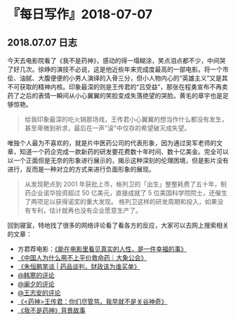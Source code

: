 # 『每日写作』2018-07-07

## 2018.07.07  日志

今天去电影院看了《我不是药神》，感动的得一塌糊涂，笑点泪点都不少，中间哭了好几次。徐峥的演技不必说，这是他近些年来完成度最高的一部电影。将一个市侩、油腻、大腹便便的小男人演绎的入骨三分，但小人物内心的“英雄主义”又是其不可获取的精神内核。印象最深的则是王传君的“吕受益”，那张在程勇宣布不再卖药了之后的表情一瞬间从小心翼翼的笑脸变成失落绝望的哭脸。黄毛的章宇也是足够惊艳。

>  给我印象最深的吃火锅那场戏，王传君小心翼翼的想当作什么都没有发生，甚至卑微到祈求，最后在一声"滚"中仅存的希望破灭成失望。

唯独个人最为不喜欢的，就是片中医药公司的代表形象，因为通过吴军老师的文章，知道一个药企完成一款新药的研发要花费数十年时间、数十亿美金。完全可以以一个正面但是无奈的形象进行展示的，揭示这种深刻的伦理困境，但是影片没有进行，反而是一种对立的方式来进行负面形象的展现。

>  从发现靶点到 2001 年获批上市，格列卫的「出生」整整耗费了五十年，制药企业诺华投资超过 50 亿美元，直接成就了 5 位美国科学院院士，还催生了两项足以获得诺奖的重大发现。
> 格列卫这样的研发周期和投入，如果没有专利，估计就再也没有企业愿意生产了。

回到寝室，特地找了很多的网络评论看了看各方的反应，大家可以去网上搜索相关的文章：
 - 方君荐电影：[《能在电影里看见真实的人性，是一件幸福的事》](https://weibo.com/ttarticle/p/show?id=2309404258359355258005)
 - [《中国人为什么用不上平价救命药｜大象公会》](https://weibo.com/ttarticle/p/show?id=2309404258155054951609)
 - [《朱恒鹏笔谈 | 药品谈判，财政该为谁买单》](https://mp.weixin.qq.com/s/v29rSj8tWeq-b9vV2xesNg)
 - [@韩寒的评论](https://weibo.com/1191258123/Gop9vAqOl)
 - [@阑夕的评论](https://weibo.com/1560906700/Goya3dbZo)
 - [@王志安的评论](https://weibo.com/1670421223/GoI3Z059d)
 - [《<药神>王传君：你们尽管骂，我早就不是关谷神奇 ​》](https://weibo.com/5786288576/GoNTQjepN)
 - [《我不是药神》背景故事](https://weibo.com/6414541994/GoFxa7NDR)